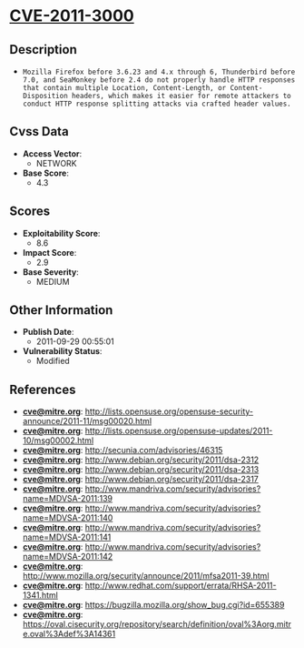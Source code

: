 
# [CVE-2011-3000](http://lists.opensuse.org/opensuse-security-announce/2011-11/msg00020.html)

## Description

- `Mozilla Firefox before 3.6.23 and 4.x through 6, Thunderbird before 7.0, and SeaMonkey before 2.4 do not properly handle HTTP responses that contain multiple Location, Content-Length, or Content-Disposition headers, which makes it easier for remote attackers to conduct HTTP response splitting attacks via crafted header values.`

## Cvss Data

- **Access Vector**:
  - NETWORK
- **Base Score**:
  - 4.3

## Scores

- **Exploitability Score**:
  - 8.6
- **Impact Score**:
  - 2.9
- **Base Severity**:
  - MEDIUM

## Other Information

- **Publish Date**:
  - 2011-09-29 00:55:01
- **Vulnerability Status**:
  - Modified

## References

- **cve@mitre.org**: http://lists.opensuse.org/opensuse-security-announce/2011-11/msg00020.html
- **cve@mitre.org**: http://lists.opensuse.org/opensuse-updates/2011-10/msg00002.html
- **cve@mitre.org**: http://secunia.com/advisories/46315
- **cve@mitre.org**: http://www.debian.org/security/2011/dsa-2312
- **cve@mitre.org**: http://www.debian.org/security/2011/dsa-2313
- **cve@mitre.org**: http://www.debian.org/security/2011/dsa-2317
- **cve@mitre.org**: http://www.mandriva.com/security/advisories?name=MDVSA-2011:139
- **cve@mitre.org**: http://www.mandriva.com/security/advisories?name=MDVSA-2011:140
- **cve@mitre.org**: http://www.mandriva.com/security/advisories?name=MDVSA-2011:141
- **cve@mitre.org**: http://www.mandriva.com/security/advisories?name=MDVSA-2011:142
- **cve@mitre.org**: http://www.mozilla.org/security/announce/2011/mfsa2011-39.html
- **cve@mitre.org**: http://www.redhat.com/support/errata/RHSA-2011-1341.html
- **cve@mitre.org**: https://bugzilla.mozilla.org/show_bug.cgi?id=655389
- **cve@mitre.org**: https://oval.cisecurity.org/repository/search/definition/oval%3Aorg.mitre.oval%3Adef%3A14361
